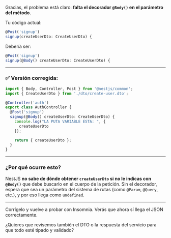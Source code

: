 Gracias, el problema está claro: **falta el decorador `@Body()` en el parámetro del método**.

Tu código actual:

```ts
@Post('signup')
signup(createUserDto: CreateUserDto) {
```

Debería ser:

```ts
@Post('signup')
signup(@Body() createUserDto: CreateUserDto) {
```

---

### ✅ Versión corregida:

```ts
import { Body, Controller, Post } from '@nestjs/common';
import { CreateUserDto } from './dto/create-user.dto';

@Controller('auth')
export class AuthController {
  @Post('signup')
  signup(@Body() createUserDto: CreateUserDto) {
    console.log("LA PUTA VARIABLE ESTA: ", {
      createUserDto
    });

    return { createUserDto };
  }
}
```

---

### ¿Por qué ocurre esto?

NestJS **no sabe de dónde obtener `createUserDto` si no le indicas con `@Body()`** que debe buscarlo en el cuerpo de la petición. Sin el decorador, espera que sea un parámetro del sistema de rutas (como `@Param`, `@Query`, etc.), y por eso llega como `undefined`.

---

Corrígelo y vuelve a probar con Insomnia. Verás que ahora sí llega el JSON correctamente.

¿Quieres que revisemos también el DTO o la respuesta del servicio para que todo esté tipado y validado?

